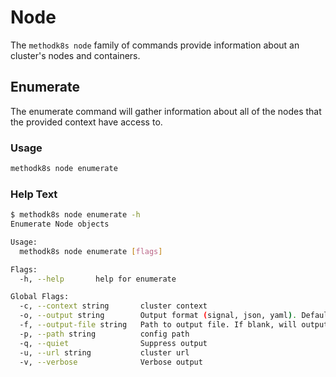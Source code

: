 # Node

The `methodk8s node` family of commands provide information about an cluster's nodes and containers.

## Enumerate

The enumerate command will gather information about all of the nodes that the provided context have access to.

### Usage

```bash
methodk8s node enumerate
```

### Help Text

```bash
$ methodk8s node enumerate -h
Enumerate Node objects

Usage:
  methodk8s node enumerate [flags]

Flags:
  -h, --help       help for enumerate

Global Flags:
  -c, --context string       cluster context
  -o, --output string        Output format (signal, json, yaml). Default value is signal (default "signal")
  -f, --output-file string   Path to output file. If blank, will output to STDOUT
  -p, --path string          config path
  -q, --quiet                Suppress output
  -u, --url string           cluster url
  -v, --verbose              Verbose output
```
